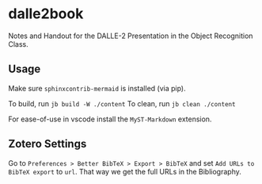 # dalle2book
Notes and Handout for the DALLE-2 Presentation in the Object Recognition Class.

## Usage

Make sure `sphinxcontrib-mermaid` is installed (via pip).

To build, run `jb build -W ./content`
To clean, run `jb clean ./content`

For ease-of-use in vscode install the `MyST-Markdown` extension.

## Zotero Settings

Go to `Preferences > Better BibTeX > Export > BibTeX` and set `Add URLs to BibTeX export` to `url`.
That way we get the full URLs in the Bibliography.
